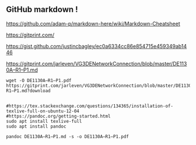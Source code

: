 ## GitHub markdown !


https://github.com/adam-p/markdown-here/wiki/Markdown-Cheatsheet

https://gitprint.com/

https://gist.github.com/justincbagley/ec0a6334cc86e854715e459349ab1446

https://gitprint.com/jarleven/VG3DENetworkConnection/blob/master/DE1130A–R1–P1.md

```
wget -O DE1130A–R1–P1.pdf https://gitprint.com/jarleven/VG3DENetworkConnection/blob/master/DE1130A–R1–P1.md?download


#https://tex.stackexchange.com/questions/134365/installation-of-texlive-full-on-ubuntu-12-04
#https://pandoc.org/getting-started.html
sudo apt install texlive-full
sudo apt install pandoc

pandoc DE1130A–R1–P1.md -s -o DE1130A–R1–P1.pdf

```

